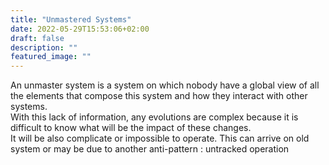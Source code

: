 ```yaml
---
title: "Unmastered Systems"
date: 2022-05-29T15:53:06+02:00
draft: false
description: ""
featured_image: ""
---
```


An unmaster system is a system on which nobody have a global view of all the elements that compose this system and how they interact with other systems.  
With this lack of information, any evolutions are complex because it is difficult to know what will be the impact of these changes.  
It will be also complicate or impossible to operate. This can arrive on old system or may be due to another anti-pattern : untracked operation  

